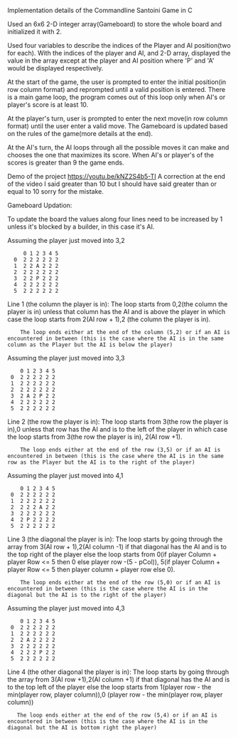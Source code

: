 Implementation details of the Commandline Santoini Game in C 

Used an 6x6 2-D integer array(Gameboard) to store the whole board and initialized it with 2.

Used four variables to describe the indices of the Player and AI position(two for each).
With the indices of the player and AI, and 2-D array, displayed the value in the array except at
the player and AI position where 'P' and 'A' would be displayed respectively.

At the start of the game, the user is prompted to enter the initial position(in row column format) and reprompted until a valid position is entered.
There is a main game loop, the program comes out of this loop only when AI's or player's score is at least 10.

At the player's turn, user is prompted to enter the next move(in row column format) until the user enter a valid move.
The Gameboard is updated based on the rules of the game(more details at the end).

At the AI's turn, the AI loops through all the possible moves it can make and chooses the one that maximizes its score.
When AI's or player's of the scores is greater than 9 the game ends.


Demo of the project https://youtu.be/kNZ2S4b5-TI
A correction at the end of the video I said greater than 10 but I should have said greater than or equal to 10 sorry for the mistake.


Gameboard Updation:

To update the board the values along four lines need to be increased by 1 unless it's
blocked by a builder, in this case it's AI.

Assuming the player just moved into 3,2 

         0 1 2 3 4 5
      0  2 2 2 2 2 2
      1  2 2 A 2 2 2
      2  2 2 2 2 2 2
      3  2 2 P 2 2 2
      4  2 2 2 2 2 2
      5  2 2 2 2 2 2

Line 1 (the column the player is in):
        The loop starts from 0,2(the column the player is in) unless that column has the AI and is above the player in which case the loop starts from 2(AI row + 1),2 (the column the player is in).

        The loop ends either at the end of the column (5,2) or if an AI is encountered in between (this is the case where the AI is in the same column as the Player but the AI is below the player)


Assuming the player just moved into 3,3 

        0 1 2 3 4 5
     0  2 2 2 2 2 2
     1  2 2 2 2 2 2
     2  2 2 2 2 2 2
     3  2 A 2 P 2 2
     4  2 2 2 2 2 2
     5  2 2 2 2 2 2

Line 2 (the row the player is in):
        The loop starts from 3(the row the player is in),0 unless that row has the AI and is to the left of the player in which case the loop starts from 3(the row the player is in), 2(AI row +1).

        The loop ends either at the end of the row (3,5) or if an AI is encountered in between (this is the case where the AI is in the same row as the Player but the AI is to the right of the player)

Assuming the player just moved into 4,1

        0 1 2 3 4 5
     0  2 2 2 2 2 2
     1  2 2 2 2 2 2
     2  2 2 2 A 2 2
     3  2 2 2 2 2 2
     4  2 P 2 2 2 2
     5  2 2 2 2 2 2

Line 3 (the diagonal the player is in):
        The loop starts by going through the array from 3(AI row + 1),2(AI column -1) if that diagonal has the AI and is to the top right of the player else the loop starts from 0(if player Column + player Row <= 5 then 0 else player row -(5 - pCol)), 5(if player Column + player Row <= 5 then player column + player row else 0).

        The loop ends either at the end of the row (5,0) or if an AI is encountered in between (this is the case where the AI is in the diagonal but the AI is to the right of the player)

Assuming the player just moved into 4,3

        0 1 2 3 4 5
     0  2 2 2 2 2 2
     1  2 2 2 2 2 2
     2  2 A 2 2 2 2
     3  2 2 2 2 2 2
     4  2 2 2 P 2 2
     5  2 2 2 2 2 2

Line 4 (the other diagonal the player is in):
       The loop starts by going through the array from 3(AI row +1),2(AI column +1) if that diagonal has the AI and is to the top left of the player else the loop starts from 1(player row - the min(player row, player column)),0 (player row - the min(player row, player column))

       The loop ends either at the end of the row (5,4) or if an AI is encountered in between (this is the case where the AI is in the diagonal but the AI is bottom right the player)
